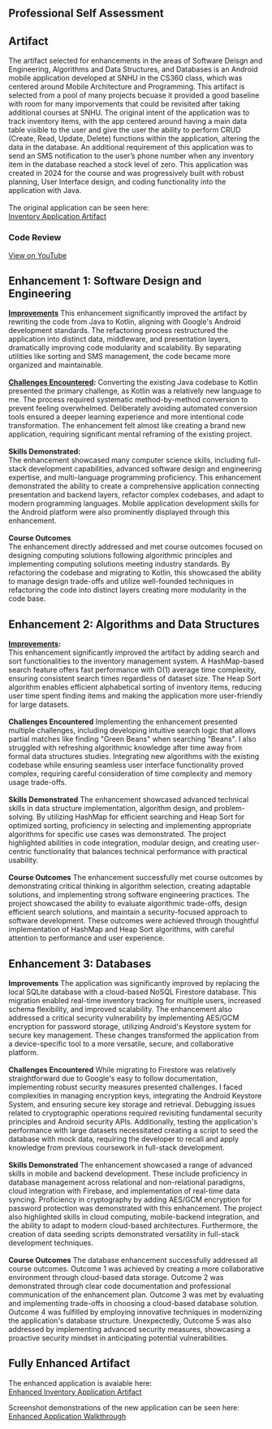 ## Professional Self Assessment

## Artifact

The artifact selected for enhancements in the areas of Software Deisgn and Engineering, Algorithms and Data Structures, and Databases is an Android mobile application developed at SNHU in the CS360 class, which was centered around Mobile Architecture and Programming. This artifact is selected from a pool of many projects becuase it provided a good baseline with room for many imporvements that could be revisited after taking additional courses at SNHU. The original intent of the application was to track inventory items, with the app centered around having a main data table visible to the user and give the user the ability to perform CRUD (Create, Read, Update, Delete) functions within the application, altering the data in the database. An additional requirement of this application was to send an SMS notification to the user’s phone number when any inventory item in the database reached a stock level of zero. This application was created in 2024 for the course and was progressively built with robust planning, User Interface design, and coding functionality into the application with Java. <br>  
The original application can be seen here:  
[Inventory Application Artifact](https://github.com/bcwells24/CS360/tree/main/Inventory%20Management%20App)

### Code Review
[View on YouTube](https://youtu.be/Ts-C0oCHXqg)



## Enhancement 1: Software Design and Engineering
**<ins>Improvements</ins>**
This enhancement significantly improved the artifact by rewriting the code from Java to Kotlin, aligning with Google's Android development standards. The refactoring process restructured the application into distinct data, middleware, and presentation layers, dramatically improving code modularity and scalability. By separating utilities like sorting and SMS management, the code became more organized and maintainable.  
<br>
**<ins>Challenges Encountered</ins>:**
Converting the existing Java codebase to Kotlin presented the primary challenge, as Kotlin was a relatively new language to me. The process required systematic method-by-method conversion to prevent feeling overwhelmed. Deliberately avoiding automated conversion tools ensured a deeper learning experience and more intentional code transformation. The enhancement felt almost like creating a brand new application, requiring significant mental reframing of the existing project. 
<br>  
**Skills Demonstrated:**  
The enhancement showcased many computer science skills, including full-stack development capabilities, advanced software design and engineering expertise, and multi-language programming proficiency. This enhancement demonstrated the ability to create a comprehensive application connecting presentation and backend layers, refactor complex codebases, and adapt to modern programming languages. Mobile application development skills for the Android platform were also prominently displayed through this enhancement.  
<br>
**Course Outcomes**  
The enhancement directly addressed and met course outcomes focused on designing computing solutions following algorithmic principles and implementing computing solutions meeting industry standards. By refactoring the codebase and migrating to Kotlin, this showcased the ability to manage design trade-offs and utilize well-founded techniques in refactoring the code into distinct layers creating more modularity in the code base.

## Enhancement 2: Algorithms and Data Structures

**<ins>Improvements</ins>:**  
This enhancement significantly improved the artifact by adding search and sort functionalities to the inventory management system. A HashMap-based search feature offers fast performance with O(1) average time complexity, ensuring consistent search times regardless of dataset size. The Heap Sort algorithm enables efficient alphabetical sorting of inventory items, reducing user time spent finding items and making the application more user-friendly for large datasets.  
<br>
**Challenges Encountered**
Implementing the enhancement presented multiple challenges, including developing intuitive search logic that allows partial matches like finding "Green Beans" when searching "Beans". I also struggled with refreshing algorithmic knowledge after time away from formal data structures studies. Integrating new algorithms with the existing codebase while ensuring seamless user interface functionality proved complex, requiring careful consideration of time complexity and memory usage trade-offs.  
<br>
**Skills Demonstrated**
The enhancement showcased advanced technical skills in data structure implementation, algorithm design, and problem-solving. By utilizing HashMap for efficient searching and Heap Sort for optimized sorting, proficiency in selecting and implementing appropriate algorithms for specific use cases was demonstrated. The project highlighted abilities in code integration, modular design, and creating user-centric functionality that balances technical performance with practical usability.  
<br>
**Course Outcomes**
The enhancement successfully met course outcomes by demonstrating critical thinking in algorithm selection, creating adaptable solutions, and implementing strong software engineering practices. The project showcased the ability to evaluate algorithmic trade-offs, design efficient search solutions, and maintain a security-focused approach to software development. These outcomes were achieved through thoughtful implementation of HashMap and Heap Sort algorithms, with careful attention to performance and user experience.  

## Enhancement 3: Databases

**Improvements**
The application was significantly improved by replacing the local SQLite database with a cloud-based NoSQL Firestore database. This migration enabled real-time inventory tracking for multiple users, increased schema flexibility, and improved scalability. The enhancement also addressed a critical security vulnerability by implementing AES/GCM encryption for password storage, utilizing Android's Keystore system for secure key management. These changes transformed the application from a device-specific tool to a more versatile, secure, and collaborative platform.  
<br>
**Challenges Encountered**
While migrating to Firestore was relatively straightforward due to Google's easy to follow documentation, implementing robust security measures presented challenges. I faced complexities in managing encryption keys, integrating the Android Keystore System, and ensuring secure key storage and retrieval. Debugging issues related to cryptographic operations required revisiting fundamental security principles and Android security APIs. Additionally, testing the application's performance with large datasets necessitated creating a script to seed the database with mock data, requiring the developer to recall and apply knowledge from previous coursework in full-stack development.  
<br>
**Skills Demonstrated**
The enhancement showcased a range of advanced skills in mobile and backend development. These include proficiency in database management across relational and non-relational paradigms, cloud integration with Firebase, and implementation of real-time data syncing. Proficiency in cryptography by adding AES/GCM encryption for password protection was demonstrated with this enhancement. The project also highlighted skills in cloud computing, mobile-backend integration, and the ability to adapt to modern cloud-based architectures. Furthermore, the creation of data seeding scripts demonstrated versatility in full-stack development techniques.  
<br>
**Course Outcomes**
The database enhancement successfully addressed all course outcomes. Outcome 1 was achieved by creating a more collaborative environment through cloud-based data storage. Outcome 2 was demonstrated through clear code documentation and professional communication of the enhancement plan. Outcome 3 was met by evaluating and implementing trade-offs in choosing a cloud-based database solution. Outcome 4 was fulfilled by employing innovative techniques in modernizing the application's database structure. Unexpectedly, Outcome 5 was also addressed by implementing advanced security measures, showcasing a proactive security mindset in anticipating potential vulnerabilities. 

## Fully Enhanced Artifact

The enhanced application is avaiable here:  
[Enhanced Inventory Application Artifact](https://github.com/bcwells24/CS499)

Screenshot demonstrations of the new application can be seen here:  
[Enhanced Application Walkthrough](https://github.com/bcwells24/CS499/blob/main/Feature%20Walkthrough.docx)


